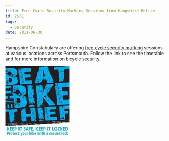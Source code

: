 ```yaml
---
title: Free Cycle Security Marking Sessions from Hampshire Police
id: 2551
tags:
  - Security
date: 2011-06-30
---
```


Hampshire Constabulary are offering [free cycle security marking](http://web.archive.org/web/20120406124423/http://www.hampshire.police.uk/Internet/localpolicing/portsmouth/Portsmouth+Cycle+Security+Marking.htm) sessions at various locations across Portsmouth. Follow the link to see the timetable and for more information on bicycle security.


![Bike Theft Poster](/public/assets/BikeTheftPoster.jpg)
